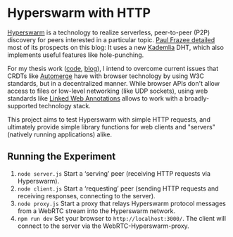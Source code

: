 # Hyperswarm with HTTP

[Hyperswarm](https://github.com/hyperswarm/hyperswarm) is a technology to realize serverless, peer-to-peer (P2P) discovery for peers interested in a particular topic. [Paul Frazee detailed](https://pfrazee.hashbase.io/blog/hyperswarm) most of its prospects on this blog: It uses a new [Kademlia](https://en.wikipedia.org/wiki/Kademlia) DHT, which also implements useful features like hole-punching.

For my thesis work ([code](https://github.com/falafeljan/from-me-to-you), [blog](https://kassel.works/thesis)), I intend to overcome current issues that CRDTs like [Automerge](https://github.com/automerge/automerge) have with browser technology by using W3C standards, but in a decentralized manner. While browser APIs don't allow access to files or low-level networking (like UDP sockets), using web standards like [Linked Web Annotations](https://www.w3.org/TR/annotation-model/) allows to work with a broadly-supported technology stack.

This project aims to test Hyperswarm with simple HTTP requests, and ultimately provide simple library functions for web clients and "servers" (natively running applications) alike.

## Running the Experiment

1. `node server.js` Start a ‘serving’ peer (receiving HTTP requests via Hyperswarm).
2. `node client.js` Start a ‘requesting’ peer (sending HTTP requests and receiving responses, connecting to the server).
3. `node proxy.js` Start a proxy that relays Hyperswarm protocol messages from a WebRTC stream into the Hyperswarm network.
4. `npm run dev` Set your browser to `http://localhost:3000/`. The client will connect to the server via the WebRTC-Hyperswarm-proxy.
